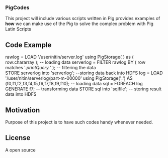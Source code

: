 ### PigCodes

This project will include various scripts written in Pig provides examples of **how** we can make use of the Pig to solve the complex problem with Pig Latin Scripts

## Code Example

rawlog = LOAD '/user/nitin/server.log' using PigStorage( ) as ( row:chararray );  -- loading data
serverlog = FILTER rawlog BY ( row matches  '.*printQuery.*' ); -- filtering the data  
STORE serverlog into 'serverlog'; --storing data back into HDFS
log = LOAD '/user/nitin/serverlog/part-m-00000' using PigStorage(':') AS (f0,f1,f2,f3,f4,f5,f6,f7,f8,f9,f10); -- loading data
sql = FOREACH log GENERATE f7;  -- transforming data
STORE sql into 'sqlfile'; -- storing result data into HDFS

## Motivation

Purpose of this project is to have such codes handy whenever needed.

## License

A open source
